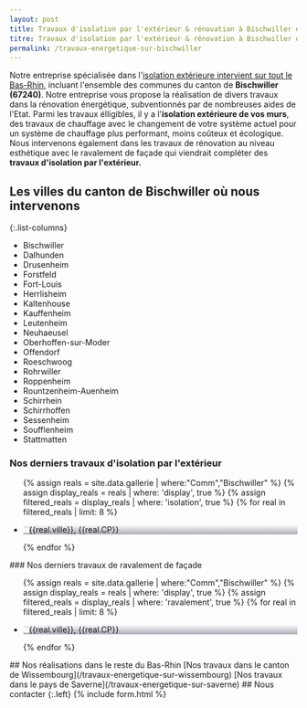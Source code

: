 ```yaml
---
layout: post
title: Travaux d'isolation par l'extérieur & rénovation à Bischwiller et aux alentours
titre: Travaux d'isolation par l'extérieur & rénovation à Bischwiller et aux alentours
permalink: /travaux-energetique-sur-bischwiller
---
```

Notre entreprise spécialisée dans l'[isolation extérieure intervient sur tout le Bas-Rhin](/isolation-extérieure/), incluant l'ensemble des communes du canton de <strong>Bischwiller (67240)</strong>. 
Notre entreprise vous propose la réalisation de divers travaux dans la rénovation énergétique, subventionnés par de nombreuses aides de l'Etat.
Parmi les travaux élligibles, il y a l'<strong>isolation extérieure de vos murs</strong>, des travaux de chauffage avec le changement de votre système actuel pour un système de chauffage plus performant, moins coûteux et écologique. Nous intervenons également dans les travaux de rénovation au niveau esthétique avec le ravalement de façade qui viendrait compléter des <strong>travaux d'isolation par l'extérieur.</strong>

## Les villes du canton de Bischwiller où nous intervenons

{:.list-columns}
- Bischwiller
- Dalhunden
- Drusenheim
- Forstfeld
- Fort-Louis
- Herrlisheim
- Kaltenhouse
- Kauffenheim
- Leutenheim
- Neuhaeusel
- Oberhoffen-sur-Moder
- Offendorf
- Roeschwoog
- Rohrwiller
- Roppenheim
- Rountzenheim-Auenheim
- Schirrhein
- Schirrhoffen
- Sessenheim
- Soufflenheim
- Stattmatten


### Nos derniers travaux d'isolation par l'extérieur
  <ul class="grid four">
  	{% assign reals = site.data.gallerie | where:"Comm","Bischwiller" %}
    {% assign display_reals = reals | where: 'display', true %}
    {% assign filtered_reals = display_reals | where: 'isolation', true %}
    {% for real in filtered_reals | limit: 8 %}
      <li class="item-grid realisation" onclick="closebox()" style="background-image: linear-gradient(0deg, rgba(2,0,36,0.3197872899159664) 0%, rgba(255,255,255,0) 100%),url(../assets/images/realisations/{{real.img}});" data-image="{{real.img}}" data-ville="{{real.ville}}" data-cp="{{real.CP}}">
        <img src="../assets/images/realisations/{{real.img}}" alt="travaux de rénovation de façade à {{real.ville}}" style="display: none;">
        <p><img src="../assets/images/icones/map-marker.png" width="10">{{real.ville}}, {{real.CP}}</p>
      </li>
    {% endfor %}
  </ul>
### Nos derniers travaux de ravalement de façade
  <ul class="grid four">
  	{% assign reals = site.data.gallerie | where:"Comm","Bischwiller" %}
    {% assign display_reals = reals | where: 'display', true %}
    {% assign filtered_reals = display_reals | where: 'ravalement', true %}
    {% for real in filtered_reals | limit: 8 %}
      <li class="item-grid realisation" onclick="closebox()" style="background-image: linear-gradient(0deg, rgba(2,0,36,0.3197872899159664) 0%, rgba(255,255,255,0) 100%),url(../assets/images/realisations/{{real.img}});" data-image="{{real.img}}" data-ville="{{real.ville}}" data-cp="{{real.CP}}">
        <img src="../assets/images/realisations/{{real.img}}" alt="travaux de rénovation de façade à {{real.ville}}" style="display: none;">
        <p><img src="../assets/images/icones/map-marker.png" width="10">{{real.ville}}, {{real.CP}}</p>
      </li>
    {% endfor %}
  </ul>
## Nos réalisations dans le reste du Bas-Rhin
[Nos travaux dans le canton de Wissembourg](/travaux-energetique-sur-wissembourg)
[Nos travaux dans le pays de Saverne](/travaux-energetique-sur-saverne)
## Nous contacter
{:.left}
{% include form.html %}